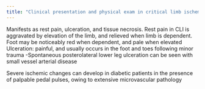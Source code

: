 ```yaml
---
title: "Clinical presentation and physical exam in critical limb ischemia (CLI)"
---
```

Manifests as rest pain, ulceration, and tissue necrosis.
Rest pain in CLI is aggravated by elevation of the limb, and relieved when limb is dependent.
Foot may be noticeably red when dependent, and pale when elevated
Ulceration: painful, and usually occurs in the foot and toes following minor trauma
-Spontaneous posterolateral lower leg ulceration can be seen with small vessel arterial disease

Severe ischemic changes can develop in diabetic patients in the presence of palpable pedal pulses, owing to extensive microvascular pathology

